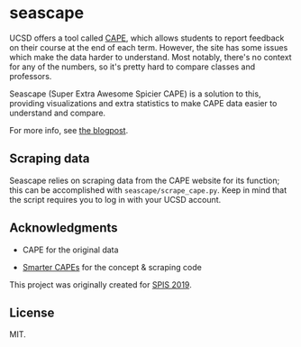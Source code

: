 # seascape

UCSD offers a tool called [CAPE](http://cape.ucsd.edu), which allows students to report
feedback on their course at the end of each term. However, the site has some
issues which make the data harder to understand. Most notably, there's no
context for any of the numbers, so it's pretty hard to compare classes and
professors.

Seascape (Super Extra Awesome Spicier CAPE) is a solution to this, providing
visualizations and extra statistics to make CAPE data easier to understand
and compare.

For more info, see [the blogpost](https://cao.st/posts/seascape).

## Scraping data

Seascape relies on scraping data from the CAPE website for its function; this
can be accomplished with `seascape/scrape_cape.py`. Keep in mind that the script
requires you to log in with your UCSD account.

## Acknowledgments

- CAPE for the original data

- [Smarter CAPEs](http://smartercapes.com) for the concept & scraping code

This project was originally created for [SPIS 2019](https://sites.google.com/a/eng.ucsd.edu/spis/home).

## License

MIT.
